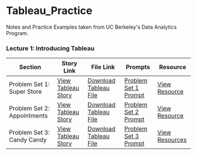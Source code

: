 # Tableau_Practice
Notes and Practice Examples taken from UC Berkeley's Data Analytics Program.


### Lecture 1: Introducing Tableau
| Section | Story Link | File Link | Prompts | Resource |
| ------------- | ------------- | ------------- | ------------- | ------------- |
| Problem Set 1: Super Store | [View Tableau Story](https://public.tableau.com/profile/gian.millare#!/vizhome/UCBerkeleyDataAnalytics-Lecture1/UCBerkeleyDATableau-Lecture1PS1) | [Download Tableau File](https://github.com/gianmillare/Tableau_Practice/blob/master/lecture_1/problem_set_1.twbx) | [Problem Set 1 Prompt](https://github.com/gianmillare/Tableau_Practice/blob/master/lecture_1/problem_set_1_prompts.txt) | [View Resource](https://github.com/gianmillare/Tableau_Practice/blob/master/resources/GlobalSuperstoreOrders2016.xlsx) |
| Problem Set 2: Appointments | [View Tableau Story](https://public.tableau.com/profile/gian.millare#!/vizhome/UCBerkeleyDATableau-Lecture1_2/UCBerkeleyDATableau-Lecture1_2) | [Download Tableau File](https://github.com/gianmillare/Tableau_Practice/blob/master/lecture_1/problem_set_2.twbx) | [Problem Set 2 Prompt](https://github.com/gianmillare/Tableau_Practice/blob/master/lecture_1/problem_set_2_prompts.txt) | [View Resource](https://github.com/gianmillare/Tableau_Practice/blob/master/resources/no_shows.csv) |
| Problem Set 3: Candy Candy | [View Tableau Story](https://public.tableau.com/profile/gian.millare#!/vizhome/UCBerkeleyDATableau-Lecture1_3/UCBerkeleyDATableau-Lecture1_3) | [Download Tableau File](https://github.com/gianmillare/Tableau_Practice/blob/master/lecture_1/problem_set_3.twbx) | [Problem Set 3 Prompt](https://github.com/gianmillare/Tableau_Practice/blob/master/lecture_1/problem_set_3_prompts.txt) | [View Resources](https://github.com/gianmillare/Tableau_Practice/blob/master/resources/candy-data.csv) |
